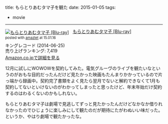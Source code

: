 title: もらとりあむタマ子を観た
date: 2015-01-05
tags:
  - movie
---

<div class="amazlet-box" style="margin-bottom:0px;"><div class="amazlet-image" style="float:left;margin:0px 12px 1px 0px;"><a href="http://www.amazon.co.jp/exec/obidos/ASIN/B00JIHO1PG/dotimpact-22/ref=nosim/" name="amazletlink" target="_blank"><img src="http://ecx.images-amazon.com/images/I/516q%2BpOlSGL._SL160_.jpg" alt="もらとりあむタマ子 [Blu-ray]" style="border: none;" /></a></div><div class="amazlet-info" style="line-height:120%; margin-bottom: 10px"><div class="amazlet-name" style="margin-bottom:10px;line-height:120%"><a href="http://www.amazon.co.jp/exec/obidos/ASIN/B00JIHO1PG/dotimpact-22/ref=nosim/" name="amazletlink" target="_blank">もらとりあむタマ子 [Blu-ray]</a><div class="amazlet-powered-date" style="font-size:80%;margin-top:5px;line-height:120%">posted with <a href="http://www.amazlet.com/" title="amazlet" target="_blank">amazlet</a> at 15.01.16</div></div><div class="amazlet-detail">キングレコード (2014-06-25)<br />売り上げランキング: 7,419<br /></div><div class="amazlet-sub-info" style="float: left;"><div class="amazlet-link" style="margin-top: 5px"><a href="http://www.amazon.co.jp/exec/obidos/ASIN/B00JIHO1PG/dotimpact-22/ref=nosim/" name="amazletlink" target="_blank">Amazon.co.jpで詳細を見る</a></div></div></div><div class="amazlet-footer" style="clear: left"></div></div>

12月に試しにWOWOWを契約してみた。電気グルーヴのライブを観たいなというのがおもな目的だったんだけど見たかった映画もたんまりかかっているので片っ端から録画中。契約完了書類をよく見たら翌月でないと解約できなくて1月も契約してないといけないのがわかってしまったと思ったけど、年末年始だけ契約するのはわるくないのかもしれない。

もらとりあむタマ子は劇場で見逃してずっと見たかったんだけどなかなか借りれなかったのでひじょうに楽しみにして観たのだが期待にたがわぬいい味だった。というか、やはり劇場で観たかったな。

